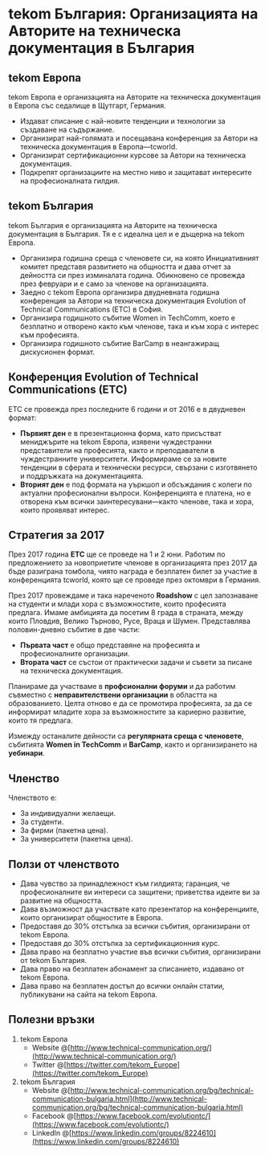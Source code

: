 # tekom България: Организацията на Авторите на техническа документация в България 

## tekom Европа

tekom Европа е организацията на Авторите на техническа документация в Европа със седалище в Щутгарт, Германия.

* Издават списание с най-новите тенденции и технологии за създаване на съдържание.
* Организират най-голямата и посещавана конференция за Автори на техническа документация в Европа&mdash;tcworld.
* Организират сертификационни курсове за Автори на техническа документация.
* Подкрепят организациите на местно ниво и защитават интересите на професионалната гилдия. 

## tekom България

tekom България е организацията на Авторите на техническа документация в България. Тя е с идеална цел и е дъщерна на tekom Европа.

* Организира годишна среща с членовете си, на която Инициативният комитет представя развитието на общността и дава отчет за дейността си през изминалата година. Обикновено се провежда през февруари и е само за членове на организацията.
* Заедно с tekom Европа организира двудневната годишна конференция за Автори на техническа документация Evolution of Technical Communications (ETC) в София. 
* Организира годишното събитие Women in TechComm, което е безплатно и отворено както към членове, така и към хора с интерес към професията. 
* Организира годишното събитие BarCamp в неангажиращ дискусионен формат. 

## Конференция Evolution of Technical Communications (ETC) 

ETC се провежда през последните 6 години и от 2016 е в двудневен формат:
* **Първият ден** е в презентационна форма, като присъстват мениджърите на tekom Европа, изявени чуждестранни представители на професията, както и преподаватели в чуждестранните университети. Информираме се за новите тенденции в сферата и технически ресурси, свързани с изготвянето и поддръжката на документацията. 
* **Вторият ден** е под формата на уъркшоп и обсъждания с колеги по актуални професионални въпроси. Конференцията е платена, но е отворена към всички заинтересувани&mdash;както членове, така и хора, които проявяват интерес.

## Стратегия за 2017 

През 2017 година **ETC** ще се проведе на 1 и 2 юни. Работим по предложението за новоприетите членове в организацията през 2017 да бъде разиграна томбола, чиято награда е безплатен билет за участие в конференцията tcworld, която ще се проведе през октомври в Германия.

През 2017 провеждаме и така нареченото **Roadshow** с цел запознаване на студенти и млади хора с възможностите, които професията предлага. Имаме амбицията да посетим 8 града в страната, между които Пловдив, Велико Търново, Русе, Враца и Шумен. Представлява половин-дневно събитие в две части: 
* **Първата част** е общо представяне на професията и професионалните организации.
* **Втората част** се състои от практически задачи и съвети за писане на техническа документация.  

Планираме да участваме в **профсионални форуми** и да работим съвместно с **неправителствени организации** в областта на образованието. Целта отново е да се промотира професията, за да се информират младите хора за възможностите за кариерно развитие, които тя предлага. 

Измежду останалите дейности са **регулярната среща с членовете**, събитията **Women in TechComm** и **BarCamp**, както и организирането на **уебинари**.

## Членство

Членството е:   
* За индивидуални желаещи.
* За студенти.
* За фирми (пакетна цена).
* За университети (пакетна цена).

## Ползи от членството 

* Дава чувство за принадлежност към гилдията; гаранция, че професионалните ви интереси са защитени; приветства идеите ви за развитие на общността.  
* Дава възможност да участвате като презентатор на конференциите, които организират общностите в Европа.  
* Предоставя до 30% отстъпка за всички събития, организирани от tekom Европа. 
* Предоставя до 30% отстъпка за сертификационния курс.
* Дава право на безплатно участие във всички събития, организирани от tekom България.
* Дава право на безплатен абонамент за списанието, издавано от tekom Европа.
* Дава право на безплатен достъп до всички онлайн статии, публикувани на сайта на tekom Европа. 

## Полезни връзки 

1. tekom Европа   
    * Website @[http://www.technical-communication.org/](http://www.technical-communication.org/)        
    * Twitter @[https://twitter.com/tekom_Europe](https://twitter.com/tekom_Europe)    
1. tekom България
    * Website @[http://www.technical-communication.org/bg/technical-communication-bulgaria.html](http://www.technical-communication.org/bg/technical-communication-bulgaria.html)  
    * Facebook @[https://www.facebook.com/evolutiontc/](https://www.facebook.com/evolutiontc/)  
    * LinkedIn @[https://www.linkedin.com/groups/8224610](https://www.linkedin.com/groups/8224610)     
